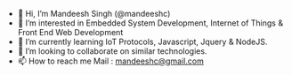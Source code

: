 - 👋 Hi, I’m Mandeesh Singh (@mandeeshc)
- 👀 I’m interested in Embedded System Development, Internet of Things & Front End Web Development 
- 🌱 I’m currently learning IoT Protocols, Javascript, Jquery & NodeJS.
- 💞️ I’m looking to collaborate on similar technologies.
- 📫 How to reach me Mail : mandeeshc@gmail.com

<!---
mandeeshc/mandeeshc is a ✨ special ✨ repository because its `README.md` (this file) appears on your GitHub profile.
You can click the Preview link to take a look at your changes.
--->
